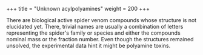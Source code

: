 +++
title = "Unknown acylpolyamines"
weight = 200
+++

There are biological active spider venom compounds whose structure is not elucidated yet. There, trivial names are usually a combination of letters representing the spider's family or species and either the compounds nominal mass or the fraction number. Even though the structures remained unsolved, the experimental data hint it might be polyamine toxins.